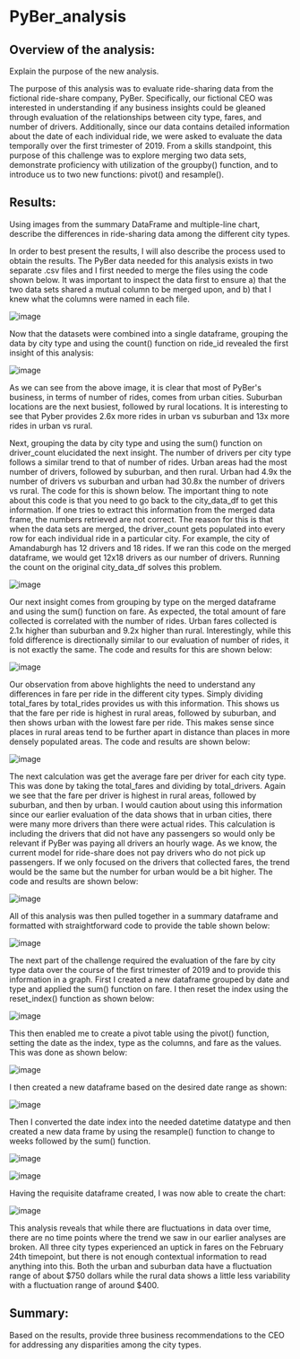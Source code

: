# PyBer_analysis



## Overview of the analysis: 

Explain the purpose of the new analysis.

The purpose of this analysis was to evaluate ride-sharing data from the fictional ride-share company, PyBer.  Specifically, our fictional CEO was interested in understanding if any business insights could be gleaned through evaluation of the relationships between city type, fares, and number of drivers.  Additionally, since our data contains detailed information about the date of each individual ride, we were asked to evaluate the data temporally over the first trimester of 2019.  From a skills standpoint, this purpose of this challenge was to explore merging two data sets, demonstrate proficiency with utilization of the groupby() function, and to introduce us to two new functions: pivot() and resample(). 

## Results: 
Using images from the summary DataFrame and multiple-line chart, describe the differences in ride-sharing data among the different city types.


In order to best present the results, I will also describe the process used to obtain the results.  The PyBer data needed for this analysis exists in two separate .csv files and I first needed to merge the files using the code shown below.  It was important to inspect the data first to ensure a) that the two data sets shared a mutual column to be merged upon, and b) that I knew what the columns were named in each file.

![image](https://user-images.githubusercontent.com/90977689/138496682-98ac7b6a-94b6-4f4e-8ca4-e113f2dc41da.png)

Now that the datasets were combined into a single dataframe, grouping the data by city type and using the count() function on ride_id revealed the first insight of this analysis:

![image](https://user-images.githubusercontent.com/90977689/138497015-6140ca34-afde-4cc3-af66-fb77a5ff874b.png)


As we can see from the above image, it is clear that most of PyBer's business, in terms of number of rides, comes from urban cities.  Suburban locations are the next busiest, followed by rural locations.  It is interesting to see that Pyber provides 2.6x more rides in urban vs suburban and 13x more rides in urban vs rural.  

Next, grouping the data by city type and using the sum() function on driver_count elucidated the next insight.  The number of drivers per city type follows a similar trend to that of number of rides.  Urban areas had the most number of drivers, followed by suburban, and then rural.  Urban had 4.9x the number of drivers vs suburban and urban had 30.8x the number of drivers vs rural. The code for this is shown below.  The important thing to note about this code is that you need to go back to the city_data_df to get this information.  If one tries to extract this information from the merged data frame, the numbers retrieved are not correct.  The reason for this is that when the data sets are merged, the driver_count gets populated into every row for each individual ride in a particular city.  For example, the city of Amandaburgh has 12 drivers and 18 rides.  If we ran this code on the merged dataframe, we would get 12x18 drivers as our number of drivers.  Running the count on the original city_data_df solves this problem.

![image](https://user-images.githubusercontent.com/90977689/138514758-a1888676-d66d-46d0-85bd-972e990d4e1a.png)

Our next insight comes from grouping by type on the merged dataframe and using the sum() function on fare.  As expected, the total amount of fare collected is correlated with the number of rides.  Urban fares collected is 2.1x higher than suburban and 9.2x higher than rural.  Interestingly, while this fold difference is directionally similar to our evaluation of number of rides, it is not exactly the same.  The code and results for this are shown below:

![image](https://user-images.githubusercontent.com/90977689/138516277-13799e4b-e13c-441c-a0cc-cfa03a383ec5.png)


Our observation from above highlights the need to understand any differences in fare per ride in the different city types.  Simply dividing total_fares by total_rides provides us with this information.  This shows us that the fare per ride is highest in rural areas, followed by suburban, and then shows urban with the lowest fare per ride.  This makes sense since places in rural areas tend to be further apart in distance than places in more densely populated areas.  The code and results are shown below:

![image](https://user-images.githubusercontent.com/90977689/138517094-fac76fa4-de3d-40de-ba36-f1a5e7f085d1.png)


The next calculation was get the average fare per driver for each city type.  This was done by taking the total_fares and dividing by total_drivers.  Again we see that the fare per driver is highest in rural areas, followed by suburban, and then by urban.  I would caution about using this information since our earlier evaluation of the data shows that in urban cities, there were many more drivers than there were actual rides.  This calculation is including the drivers that did not have any passengers so would only be relevant if PyBer was paying all drivers an hourly wage.  As we know, the current model for ride-share does not pay drivers who do not pick up passengers.  If we only focused on the drivers that collected fares, the trend would be the same but the number for urban would be a bit higher.  The code and results are shown below:

![image](https://user-images.githubusercontent.com/90977689/138518129-afdc357d-8681-4e9f-8d0f-09f3800cdb13.png)

All of this analysis was then pulled together in a summary dataframe and formatted with straightforward code to provide the table shown below:

![image](https://user-images.githubusercontent.com/90977689/138518481-22a41066-58c4-43a9-885a-57727d640052.png)

The next part of the challenge required the evaluation of the fare by city type data over the course of the first trimester of 2019 and to provide this information in a graph.  First I created a new dataframe grouped by date and type and applied the sum() function on fare.  I then reset the index using the reset_index() function as shown below:

![image](https://user-images.githubusercontent.com/90977689/138519259-49366641-2e48-4d75-8e64-7a5aaead549a.png)

This then enabled me to create a pivot table using the pivot() function, setting the date as the index, type as the columns, and fare as the values.  This was done as shown below:

![image](https://user-images.githubusercontent.com/90977689/138519425-27967d96-3c56-416a-b487-bb1631f258b1.png)

I then created a new dataframe based on the desired date range as shown:

![image](https://user-images.githubusercontent.com/90977689/138519583-f574fa1b-dcdb-42cb-bb71-00c4ce9037cf.png)

Then I converted the date index into the needed datetime datatype and then created a new data frame by using the resample() function to change to weeks followed by the sum() function.

![image](https://user-images.githubusercontent.com/90977689/138519973-8bee32a7-38ce-4d24-95c6-6ee2ce744b64.png)

![image](https://user-images.githubusercontent.com/90977689/138520049-52871db0-f307-4a35-af75-2074b4179418.png)

Having the requisite dataframe created, I was now able to create the chart:

![image](https://user-images.githubusercontent.com/90977689/138520242-133d7ac3-0f03-462c-b7f5-56826e137f90.png)

This analysis reveals that while there are fluctuations in data over time, there are no time points where the trend we saw in our earlier analyses are broken.  All three city types experienced an uptick in fares on the February 24th timepoint, but there is not enough contextual information to read anything into this.  Both the urban and suburban data have a fluctuation range of about $750 dollars while the rural data shows a little less variability with a fluctuation range of around $400.





## Summary: 
Based on the results, provide three business recommendations to the CEO for addressing any disparities among the city types.
